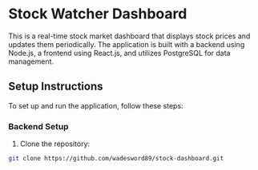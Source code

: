 # Stock Watcher Dashboard

This is a real-time stock market dashboard that displays stock prices and updates them periodically. The application is built with a backend using Node.js, a frontend using React.js, and utilizes PostgreSQL for data management.

## Setup Instructions

To set up and run the application, follow these steps:

### Backend Setup

1. Clone the repository:

  ```bash
  git clone https://github.com/wadesword89/stock-dashboard.git
  ```


